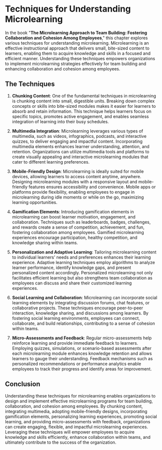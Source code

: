 Techniques for Understanding Microlearning
===================================================

In the book "**The Microlearning Approach to Team Building: Fostering Collaboration and Cohesion Among Employees**," this chapter explores various techniques for understanding microlearning. Microlearning is an effective instructional approach that delivers small, bite-sized content to learners, enabling them to acquire knowledge and skills in a focused and efficient manner. Understanding these techniques empowers organizations to implement microlearning strategies effectively for team building and enhancing collaboration and cohesion among employees.

The Techniques
--------------

1. **Chunking Content**: One of the fundamental techniques in microlearning is chunking content into small, digestible units. Breaking down complex concepts or skills into bite-sized modules makes it easier for learners to absorb and retain information. This technique helps learners focus on specific topics, promotes active engagement, and enables seamless integration of learning into their busy schedules.

2. **Multimedia Integration**: Microlearning leverages various types of multimedia, such as videos, infographics, podcasts, and interactive quizzes, to deliver engaging and impactful content. Incorporating multimedia elements enhances learner understanding, attention, and retention. Organizations can utilize multimedia tools and platforms to create visually appealing and interactive microlearning modules that cater to different learning preferences.

3. **Mobile-Friendly Design**: Microlearning is ideally suited for mobile devices, allowing learners to access content anytime, anywhere. Designing microlearning modules with a responsive layout and mobile-friendly features ensures accessibility and convenience. Mobile apps or platforms provide flexibility, enabling employees to engage in microlearning during idle moments or while on the go, maximizing learning opportunities.

4. **Gamification Elements**: Introducing gamification elements in microlearning can boost learner motivation, engagement, and collaboration. Techniques such as leaderboards, badges, challenges, and rewards create a sense of competition, achievement, and fun, fostering collaboration among employees. Gamified microlearning experiences encourage participation, healthy competition, and knowledge sharing within teams.

5. **Personalization and Adaptive Learning**: Tailoring microlearning content to individual learners' needs and preferences enhances their learning experience. Adaptive learning techniques employ algorithms to analyze learner performance, identify knowledge gaps, and present personalized content accordingly. Personalized microlearning not only facilitates efficient learning but also strengthens team collaboration as employees can discuss and share their customized learning experiences.

6. **Social Learning and Collaboration**: Microlearning can incorporate social learning elements by integrating discussion forums, chat features, or collaborative projects. These techniques encourage peer-to-peer interaction, knowledge sharing, and discussions among learners. By fostering social learning environments, employees can connect, collaborate, and build relationships, contributing to a sense of cohesion within teams.

7. **Micro-Assessments and Feedback**: Regular micro-assessments help reinforce learning and provide immediate feedback to learners. Employing quizzes, simulations, or scenario-based assessments after each microlearning module enhances knowledge retention and allows learners to gauge their understanding. Feedback mechanisms such as personalized recommendations or performance analytics enable employees to track their progress and identify areas for improvement.

Conclusion
----------

Understanding these techniques for microlearning enables organizations to design and implement effective microlearning programs for team building, collaboration, and cohesion among employees. By chunking content, integrating multimedia, adopting mobile-friendly designs, incorporating gamification elements, personalizing learning experiences, promoting social learning, and providing micro-assessments with feedback, organizations can create engaging, flexible, and impactful microlearning experiences. Leveraging these techniques will empower employees to acquire knowledge and skills efficiently, enhance collaboration within teams, and ultimately contribute to the success of the organization.
